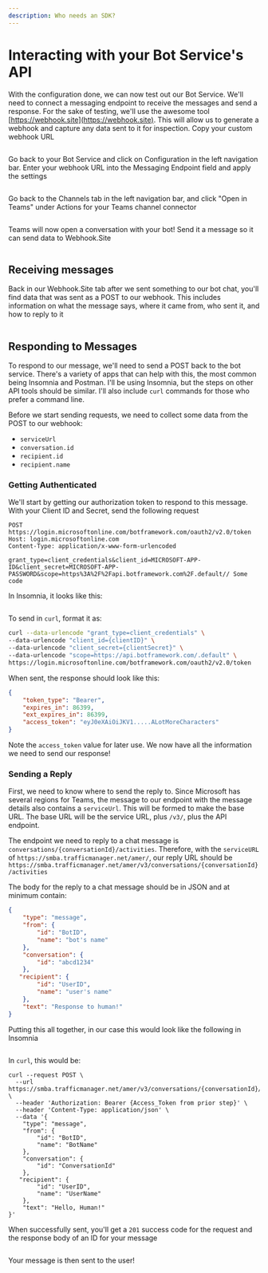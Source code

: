 ```yaml
---
description: Who needs an SDK?
---
```


# Interacting with your Bot Service's API

With the configuration done, we can now test out our Bot Service. We'll need to connect a messaging endpoint to receive the messages and send a response. For the sake of testing, we'll use the awesome tool [https://webhook.site](https://webhook.site). This will allow us to generate a webhook and capture any data sent to it for inspection. Copy your custom webhook URL

<figure><img src="../../../.gitbook/assets/image (9).png" alt=""><figcaption></figcaption></figure>

Go back to your Bot Service and click on Configuration in the left navigation bar. Enter your webhook URL into the Messaging Endpoint field and apply the settings

<figure><img src="../../../.gitbook/assets/image (1).png" alt=""><figcaption></figcaption></figure>

Go back to the Channels tab in the left navigation bar, and click "Open in Teams" under Actions for your Teams channel connector

<figure><img src="../../../.gitbook/assets/image (13).png" alt=""><figcaption></figcaption></figure>

Teams will now open a conversation with your bot! Send it a message so it can send data to Webhook.Site

<figure><img src="../../../.gitbook/assets/image (28).png" alt=""><figcaption></figcaption></figure>

## Receiving messages

Back in our Webhook.Site tab after we sent something to our bot chat, you'll find data that was sent as a POST to our webhook. This includes information on what the message says, where it came from, who sent it, and how to reply to it

<figure><img src="../../../.gitbook/assets/image (24).png" alt=""><figcaption></figcaption></figure>

## Responding to Messages

To respond to our message, we'll need to send a POST back to the bot service. There's a variety of apps that can help with this, the most common being Insomnia and Postman. I'll be using Insomnia, but the steps on other API tools should be similar. I'll also include `curl` commands for those who prefer a command line.

Before we start sending requests, we need to collect some data from the POST to our webhook:

* `serviceUrl`
* `conversation.id`
* `recipient.id`
* `recipient.name`

### Getting Authenticated

We'll start by getting our authorization token to respond to this message. With your Client ID and Secret, send the following request

```http
POST https://login.microsoftonline.com/botframework.com/oauth2/v2.0/token
Host: login.microsoftonline.com
Content-Type: application/x-www-form-urlencoded

grant_type=client_credentials&client_id=MICROSOFT-APP-ID&client_secret=MICROSOFT-APP-PASSWORD&scope=https%3A%2F%2Fapi.botframework.com%2F.default// Some code
```

In Insomnia, it looks like this:

<figure><img src="../../../.gitbook/assets/image (5).png" alt=""><figcaption></figcaption></figure>

To send in `curl`, format it as:

```bash
curl --data-urlencode "grant_type=client_credentials" \
--data-urlencode "client_id={clientID}" \
--data-urlencode "client_secret={clientSecret}" \
--data-urlencode "scope=https://api.botframework.com/.default" \
https://login.microsoftonline.com/botframework.com/oauth2/v2.0/token
```

When sent, the response should look like this:

```json
{
	"token_type": "Bearer",
	"expires_in": 86399,
	"ext_expires_in": 86399,
	"access_token": "eyJ0eXAiOiJKV1.....ALotMoreCharacters"
}
```

Note the `access_token` value for later use. We now have all the information we need to send our response!

### Sending a Reply

First, we need to know where to send the reply to. Since Microsoft has several regions for Teams, the message to our endpoint with the message details also contains a `serviceUrl`. This will be formed to make the base URL. The base URL will be the service URL, plus `/v3/`, plus the API endpoint.&#x20;

The endpoint we need to reply to a chat message is `conversations/{conversationId}/activities`. Therefore, with the `serviceURL` of `https://smba.trafficmanager.net/amer/`, our reply URL should be `https://smba.trafficmanager.net/amer/v3/conversations/{conversationId}/activities`

The body for the reply to a chat message should be in JSON and at minimum contain:

```json
{
    "type": "message",
    "from": {
        "id": "BotID",
        "name": "bot's name"
    },
    "conversation": {
        "id": "abcd1234"
    },
   "recipient": {
        "id": "UserID",
        "name": "user's name"
    },
    "text": "Response to human!"
}
```

Putting this all together, in our case this would look like the following in Insomnia

<figure><img src="../../../.gitbook/assets/image (29).png" alt=""><figcaption></figcaption></figure>

In `curl`, this would be:

```
curl --request POST \
  --url https://smba.trafficmanager.net/amer/v3/conversations/{conversationId}/activities \
  --header 'Authorization: Bearer {Access_Token from prior step}' \
  --header 'Content-Type: application/json' \
  --data '{
    "type": "message",
    "from": {
        "id": "BotID",
        "name": "BotName"
    },
    "conversation": {
        "id": "ConversationId"
    },
   "recipient": {
        "id": "UserID",
        "name": "UserName"
    },
    "text": "Hello, Human!"
}'
```

When successfully sent, you'll get a `201` success code for the request and the response body of an ID for your message

<figure><img src="../../../.gitbook/assets/image (22).png" alt=""><figcaption></figcaption></figure>

Your message is then sent to the user!

<figure><img src="../../../.gitbook/assets/image (4).png" alt=""><figcaption></figcaption></figure>
